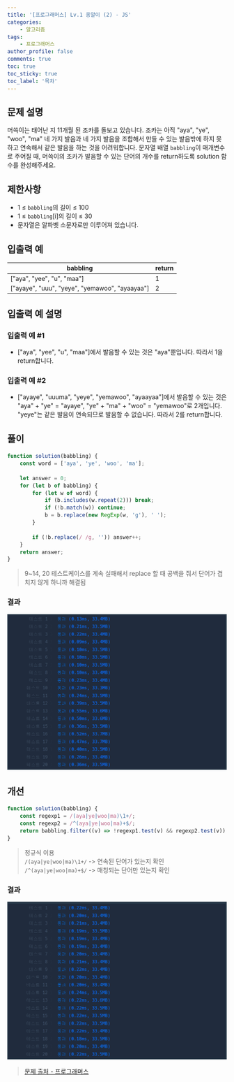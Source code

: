 ```yaml
---
title: '[프로그래머스] Lv.1 옹알이 (2) - JS'
categories:
    - 알고리즘
tags:
    - 프로그래머스
author_profile: false
comments: true
toc: true
toc_sticky: true
toc_label: '목차'
---
```


## 문제 설명

머쓱이는 태어난 지 11개월 된 조카를 돌보고 있습니다. 조카는 아직 "aya", "ye", "woo", "ma" 네 가지 발음과 네 가지 발음을 조합해서 만들 수 있는 발음밖에 하지 못하고 연속해서 같은 발음을 하는 것을 어려워합니다. 문자열 배열 `babbling`이 매개변수로 주어질 때, 머쓱이의 조카가 발음할 수 있는 단어의 개수를 return하도록 solution 함수를 완성해주세요.

## 제한사항

-   1 ≤ `babbling`의 길이 ≤ 100
-   1 ≤ `babbling`[i]의 길이 ≤ 30
-   문자열은 알파벳 소문자로만 이루어져 있습니다.

## 입출력 예

| babbling                                       | return |
| ---------------------------------------------- | ------ |
| ["aya", "yee", "u", "maa"]                     | 1      |
| ["ayaye", "uuu", "yeye", "yemawoo", "ayaayaa"] | 2      |

## 입출력 예 설명

### 입출력 예 #1

-   ["aya", "yee", "u", "maa"]에서 발음할 수 있는 것은 "aya"뿐입니다. 따라서 1을 return합니다.

### 입출력 예 #2

-   ["ayaye", "uuuma", "yeye", "yemawoo", "ayaayaa"]에서 발음할 수 있는 것은 "aya" + "ye" = "ayaye", "ye" + "ma" + "woo" = "yemawoo"로 2개입니다. "yeye"는 같은 발음이 연속되므로 발음할 수 없습니다. 따라서 2를 return합니다.

## 풀이

```javascript
function solution(babbling) {
    const word = ['aya', 'ye', 'woo', 'ma'];

    let answer = 0;
    for (let b of babbling) {
        for (let w of word) {
            if (b.includes(w.repeat(2))) break;
            if (!b.match(w)) continue;
            b = b.replace(new RegExp(w, 'g'), ' ');
        }

        if (!b.replace(/ /g, '')) answer++;
    }
    return answer;
}
```

> 9~14, 20 테스트케이스를 계속 실패해서 replace 할 때 공백을 줘서 단어가 겹치지 않게 하니까 해결됨

### 결과

![result1](/assets/images/2023/09/09/algorithm-62-result1.png)

## 개선

```javascript
function solution(babbling) {
    const regexp1 = /(aya|ye|woo|ma)\1+/;
    const regexp2 = /^(aya|ye|woo|ma)+$/;
    return babbling.filter((v) => !regexp1.test(v) && regexp2.test(v)).length;
}
```

> 정규식 이용  
> `/(aya|ye|woo|ma)\1+/` -> 연속된 단어가 있는지 확인  
> `/^(aya|ye|woo|ma)+$/` -> 매칭되는 단어만 있는지 확인

### 결과

![result2](/assets/images/2023/09/09/algorithm-62-result2.png)

> [문제 출처 - 프로그래머스](https://school.programmers.co.kr/learn/courses/30/lessons/133499)
